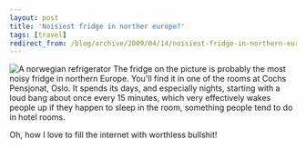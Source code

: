 ```yaml
---
layout: post
title: 'Noisiest fridge in norther europe?'
tags: [travel]
redirect_from: /blog/archive/2009/04/14/noisiest-fridge-in-northern-europe
---
```


![A norwegian refrigerator](http://efod.se/media/blog/frys.jpg)
The fridge on the picture is probably the most noisy fridge in northern
Europe. You'll find it in one of the rooms at Cochs Pensjonat, Oslo. It
spends its days, and especially nights, starting with a loud bang about
once every 15 minutes, which very effectively wakes people up if they
happen to sleep in the room, something people tend to do in hotel rooms.

Oh, how I love to fill the internet with worthless bullshit!

